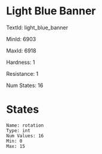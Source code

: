 # Light Blue Banner

TextId: light_blue_banner

MinId: 6903

MaxId: 6918

Hardness: 1

Resistance: 1


Num States: 16

# States
```
Name: rotation
Type: int
Num Values: 16
Min: 0
Max: 15
```